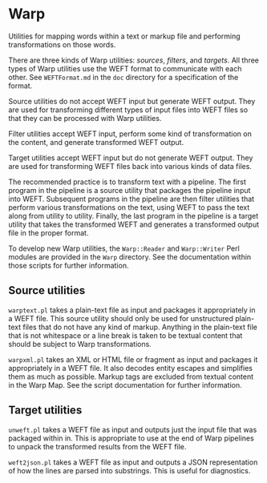 # Warp

Utilities for mapping words within a text or markup file and performing transformations on those words.

There are three kinds of Warp utilities:  _sources_, _filters_, and _targets_.  All three types of Warp utilities use the WEFT format to communicate with each other.  See `WEFTFormat.md` in the `doc` directory for a specification of the format.

Source utilities do not accept WEFT input but generate WEFT output.  They are used for transforming different types of input files into WEFT files so that they can be processed with Warp utilities.

Filter utilities accept WEFT input, perform some kind of transformation on the content, and generate transformed WEFT output.

Target utilities accept WEFT input but do not generate WEFT output.  They are used for transforming WEFT files back into various kinds of data files.

The recommended practice is to transform text with a pipeline.  The first program in the pipeline is a source utility that packages the pipeline input into WEFT.  Subsequent programs in the pipeline are then filter utilities that perform various transformations on the text, using WEFT to pass the text along from utility to utility.  Finally, the last program in the pipeline is a target utility that takes the transformed WEFT and generates a transformed output file in the proper format.

To develop new Warp utilities, the `Warp::Reader` and `Warp::Writer` Perl modules are provided in the `Warp` directory.  See the documentation within those scripts for further information.

## Source utilities

`warptext.pl` takes a plain-text file as input and packages it appropriately in a WEFT file.  This source utility should only be used for unstructured plain-text files that do not have any kind of markup.  Anything in the plain-text file that is not whitespace or a line break is taken to be textual content that should be subject to Warp transformations.

`warpxml.pl` takes an XML or HTML file or fragment as input and packages it appropriately in a WEFT file.  It also decodes entity escapes and simplifies them as much as possible.  Markup tags are excluded from textual content in the Warp Map.  See the script documentation for further information.

## Target utilities

`unweft.pl` takes a WEFT file as input and outputs just the input file that was packaged within in.  This is appropriate to use at the end of Warp pipelines to unpack the transformed results from the WEFT file.

`weft2json.pl` takes a WEFT file as input and outputs a JSON representation of how the lines are parsed into substrings.  This is useful for diagnostics.
